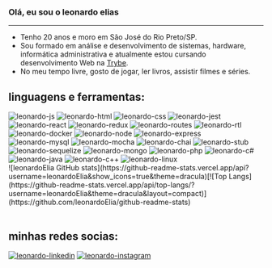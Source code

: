 ### Olá, eu sou o leonardo elias
---
- Tenho 20 anos e moro em São José do Rio Preto/SP.
- Sou formado em análise e desenvolvimento de sistemas, hardware, informática administrativa e atualmente estou cursando desenvolvimento Web na [Trybe](https://www.betrybe.com/).
- No meu tempo livre, gosto de jogar, ler livros, assistir filmes e séries. </br>
 <div>
  <h2>linguagens e ferramentas:</h2>
    <img alt="leonardo-js" src="https://img.shields.io/badge/JavaScript-F7DF1E?style=for-the-badge&logo=javascript&logoColor=black"/>
    <img alt="leonardo-html" src="https://img.shields.io/badge/HTML-239120?style=for-the-badge&logo=html5&logoColor=white"/>
    <img alt="leonardo-css" src="https://img.shields.io/badge/CSS-239120?&style=for-the-badge&logo=css3&logoColor=white"/>
    <img alt="leonardo-jest" src="https://img.shields.io/badge/Jest-323330?style=for-the-badge&logo=Jest&logoColor=white"/>
    <img alt="leonardo-react" src="https://img.shields.io/badge/React-20232A?style=for-the-badge&logo=react&logoColor=61DAFB"/>
    <img alt="leonardo-redux" src="https://img.shields.io/badge/Redux-593D88?style=for-the-badge&logo=redux&logoColor=white"/>
    <img alt="leonardo-routes" src="https://img.shields.io/badge/React_Router-CA4245?style=for-the-badge&logo=react-router&logoColor=white"/>
    <img alt="leonardo-rtl" src="https://img.shields.io/badge/testing%20library-323330?style=for-the-badge&logo=testing-library&logoColor=red"/>
    <img alt="leonardo-docker" src="https://camo.githubusercontent.com/6b7f701cf0bea42833751b754688f1a27b6090fdf90bf2b226addff01be817f0/68747470733a2f2f696d672e736869656c64732e696f2f62616467652f646f636b65722d2532333064623765642e7376673f7374796c653d666f722d7468652d6261646765266c6f676f3d646f636b6572266c6f676f436f6c6f723d7768697465"/>
    <img alt="leonardo-node" src="https://img.shields.io/badge/Node.js-43853D?style=for-the-badge&logo=node.js&logoColor=white"/>
    <img alt="leonardo-express" src="https://img.shields.io/badge/Express.js-404D59?style=for-the-badge"/>
    <img alt="leonardo-mysql" src="https://img.shields.io/badge/MySQL-00000F?style=for-the-badge&logo=mysql&logoColor=white"/>
    <img alt="leonardo-mocha" src="https://img.shields.io/badge/mocha.js-323330?style=for-the-badge&logo=mocha&logoColor=Brown"/>
    <img alt="leonardo-chai" src="https://img.shields.io/badge/chai.js-323330?style=for-the-badge&logo=chai&logoColor=red"/>
    <img alt="leonardo-stub" src="https://img.shields.io/badge/sinon.js-323330?style=for-the-badge&logo=sinon"/>
    <img alt="leonardo-sequelize" src="https://img.shields.io/badge/sequelize-323330?style=for-the-badge&logo=sequelize&logoColor=blue"/>
    <img alt="leonardo-mongo" src="https://img.shields.io/badge/MongoDB-4EA94B?style=for-the-badge&logo=mongodb&logoColor=white"/>
    <img alt="leonardo-php" src="https://img.shields.io/badge/PHP-777BB4?style=for-the-badge&logo=php&logoColor=white"/>
    <img alt="leonardo-c#" src="https://img.shields.io/badge/C%23-239120?style=for-the-badge&logo=c-sharp&logoColor=white"/>
    <img alt="leonardo-java" src="https://img.shields.io/badge/Java-ED8B00?style=for-the-badge&logo=openjdk&logoColor=white"/>
    <img alt="leonardo-c++" src="https://img.shields.io/badge/C%2B%2B-00599C?style=for-the-badge&logo=c%2B%2B&logoColor=white"/>
     <img alt="leonardo-linux" src="https://img.shields.io/badge/Linux-FCC624?style=for-the-badge&logo=linux&logoColor=black"/>
 </div>
   <div>
    ![leonardoElia GitHub stats](https://github-readme-stats.vercel.app/api?username=leonardoElia&show_icons=true&theme=dracula)[![Top Langs](https://github-readme-stats.vercel.app/api/top-langs/?username=leonardoElia&theme=dracula&layout=compact)](https://github.com/leonardoElia/github-readme-stats)
   </div>

</br>
   <div>
      <h2>minhas redes socias:</h2>
    <a href="https://www.linkedin.com/in/leonardo-elias-3a9a6b206/"><img alt="leonardo-linkedin" src="https://img.shields.io/badge/LinkedIn-0077B5?style=for-the-badge&logo=linkedin&logoColor=white"></a>
    <a href="https://www.instagram.com/leonardo.elias.meireles/"><img alt="leonardo-instagram" src="https://img.shields.io/badge/Instagram-E4405F?style=for-the-badge&logo=instagram&logoColor=white"></a>
   </div>
<!--
**leonardoElia/leonardoElia** is a ✨ _special_ ✨ repository because its `README.md` (this file) appears on your GitHub profile.

Here are some ideas to get you started:

- 🔭 I’m currently working on ...
- 🌱 I’m currently learning ...
- 👯 I’m looking to collaborate on ...
- 🤔 I’m looking for help with ...
- 💬 Ask me about ...
- 📫 How to reach me: ...
- 😄 Pronouns: ...
- ⚡ Fun fact: ...
-->
